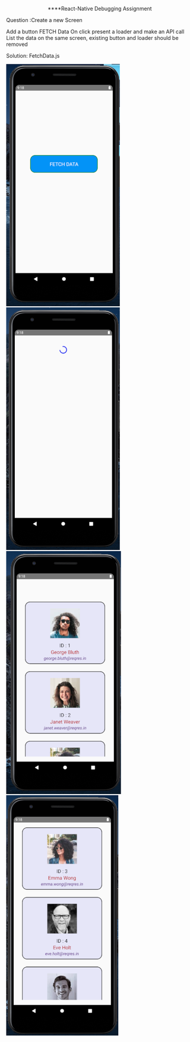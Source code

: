 <div align='center'>

****React-Native Debugging Assignment

</div>
Question :Create a new Screen 

Add a button FETCH Data
On click present a loader and make an API call 
List the data on the same screen, existing button and loader should be removed

Solution: FetchData.js

![fetchdata1](./src/assets/fetchdata1.png)
![fetchdata2](./src/assets/fetchdata2.png)
![fetchdata3](./src/assets/fetchdata3.png)
![fetchdata4](./src/assets/fetchdata4.png)